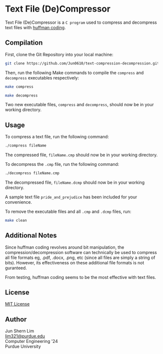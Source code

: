 # Text File (De)Compressor
Text File (De)Compressor is a ```C program``` used to compress and decompress text files with [huffman coding](https://en.wikipedia.org/wiki/Huffman_coding#Applications).

## Compilation 
First, clone the Git Repository into your local machine:

```bash
git clone https://github.com/Jun0610/text-compression-decompression.git
```

Then, run the following Make commands to compile the ```compress``` and ```decompress``` executables respectively:

```bash
make compress
```

```bash
make decompress
```

Two new executable files, ```compress``` and ```decompress```, should now be in your working directory.

## Usage
To compress a text file, run the following command:

```bash
./compress fileName
```

The compressed file, ```fileName.cmp``` should now be in your working directory.

To decompress the ```.cmp``` file, run the following command:
```bash
./decompress fileName.cmp
```

The decompressed file, ```fileName.dcmp``` should now be in your working directory.

A sample text file ```pride_and_prejudice``` has been included for your convenience.

To remove the executable files and all ```.cmp``` and ```.dcmp``` files, run:
```bash
make clean
```

## Additional Notes
Since huffman coding revolves around bit manipulation, the compression/decompression software can technically be used to compress all file formats eg, .pdf, .docx, .png, etc (since all files are simply a string of bits). However, its effectiveness on these additional file formats is not guranteed.  

From testing, huffman coding seems to be the most effective with text files.

## License
[MIT License](https://github.com/Jun0610/text-compression-decompression/blob/main/LICENSE)

## Author
Jun Shern Lim  
lim321@purdue.edu  
Computer Engineering '24   
Purdue University
